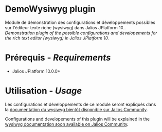 # DemoWysiwyg plugin

Module de démonstration des configurations et développements possibles sur l'éditeur texte riche (wysiwyg) dans Jalios JPlatform 10..<br/>
_Demonstration plugin of the possible configurations and developements for the rich text editor (wysiwyg) in Jalios JPlatform 10._

# Prérequis - _Requirements_

* Jalios JPlatform 10.0.0+

# Utilisation - _Usage_

Les configurations et développements de ce module seront expliqués dans la [documentation du wysiwyg bientôt disponible sur Jalios Community](https://community.jalios.com/).

Configurations and developements of this plugin will be explained in the [wysiwyg documentation soon available on Jalios Community](https://community.jalios.com/).

